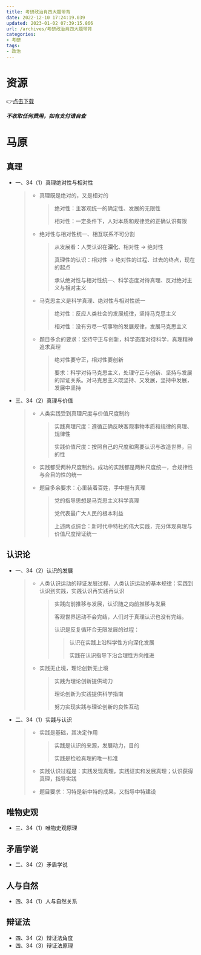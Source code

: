 ```yaml
---
title: 考研政治肖四大题带背
date: 2022-12-10 17:24:19.039
updated: 2023-01-02 07:39:15.866
url: /archives/考研政治肖四大题带背
categories: 
- 考研
tags: 
- 政治
---
```


# 资源

👉[点击下载](https://imagere.oss-cn-beijing.aliyuncs.com/%E3%80%90%E5%BD%A9%E8%89%B2%E7%89%88%E3%80%91xs%E8%83%8C%E8%AF%B5%E6%9C%AC.pdf)

***不收取任何费用，如有支付请自查***

# 马原

## 真理

- 一、34（1）真理绝对性与相对性

  > - 真理既是绝对的，又是相对的
  >
  >   > 绝对性：主客观统一的确定性、发展的无限性
  >   >
  >   > 相对性：一定条件下，人对本质和规律党的正确认识有限
  >
  > - 绝对性与相对性统一、相互联系不可分割
  >
  >   > 从发展看：人类认识在**深化**、相对性 $\rightarrow$ 绝对性
  >   >
  >   > 真理性的认识：相对性 $\rightarrow$ 绝对性的过程、过去的终点，现在的起点
  >   >
  >   > 承认绝对性与相对性统一、科学态度对待真理、反对绝对主义与相对主义
  >
  > - 马克思主义是科学真理、绝对性与相对性统一
  >
  >   > 绝对性：反应人类社会的发展规律，坚持马克思主义
  >   >
  >   > 相对性：没有穷尽一切事物的发展规律，发展马克思主义
  >
  > - 题目多余的要求：坚持守正与创新，科学态度对待科学，真理精神追求真理
  >
  >   > 绝对性要守正，相对性要创新
  >   >
  >   > 要求：科学对待马克思主义，处理守正与创新、坚持与发展的辩证关系。对马克思主义既坚持、又发展，坚持中发展，发展中坚持

- 三、34（2）真理与价值

  > - 人类实践受到真理尺度与价值尺度制约
  >
  >   > 实践真理尺度：遵循正确反映客观事物本质和规律的真理、规律性
  >   >
  >   > 实践价值尺度：按照自己的尺度和需要认识与改造世界，目的性
  >
  > - 实践都受两种尺度制约。成功的实践都是两种尺度统一，合规律性与合目的性的统一
  >
  > - 题目多余要求：心里装着百姓，手中握有真理
  >
  >   > 党的指导思想是马克思主义科学真理
  >   >
  >   > 党代表最广大人民的根本利益
  >   >
  >   > 上述两点综合：新时代中特社的伟大实践，充分体现真理与价值尺度辩证统一

## 认识论

- 一、34（2）认识的发展

  > - 人类认识运动的辩证发展过程、人类认识运动的基本规律：实践到认识到实践，实践认识再实践再认识
  >
  >   > 实践向前推移与发展，认识随之向前推移与发展
  >   >
  >   > 客观世界运动不会完结，人们对于真理认识也没有完结。
  >   >
  >   > 认识是反复循环合无限发展的过程：
  >   >
  >   > >  认识在实践上沿科学性方向深化发展
  >   > >
  >   > > 实践在认识指导下沿合理性方向推进
  >
  > - 实践无止境，理论创新无止境
  >
  >   > 实践为理论创新提供动力
  >   >
  >   > 理论创新为实践提供科学指南
  >   >
  >   > 努力实现实践与理论创新的良性互动

- 二、34（1）实践与认识

  > - 实践是基础，其决定作用
  >
  >   > 实践是认识的来源，发展动力，目的
  >   >
  >   > 实践是检验真理的唯一标准
  >
  > - 实践认识过程是：实践发现真理，实践证实和发展真理；认识获得真理，指导实践
  >
  > - 题目要求：习特是新中特的成果，又指导中特建设

## 唯物史观

- 三、34（1）唯物史观原理

## 矛盾学说

- 二、34（2）矛盾学说

## 人与自然

- 四、34（1）人与自然关系

## 辩证法

- 四、34（2）辩证法角度
- 四、34（3）辩证法原理

